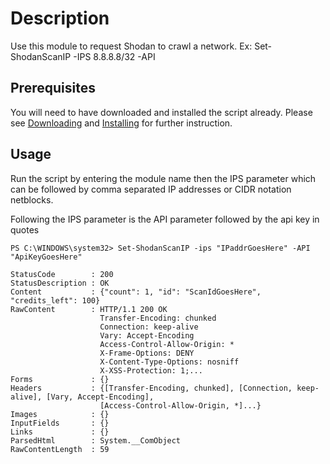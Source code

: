 
# Description
Use this module to request Shodan to crawl a network. Ex: Set-ShodanScanIP -IPS 8.8.8.8/32 -API

## Prerequisites
You will need to have downloaded and installed the script already. Please see [Downloading](https://github.com/simeononsecurity/Shodan_PS#Download) and [Installing](https://github.com/simeononsecurity/Shodan_PS#Install) for further instruction.

## Usage
Run the script by entering the module name then the IPS parameter which can be followed by comma separated IP addresses or CIDR notation netblocks.

Following the IPS parameter is the API parameter followed by the api key in quotes

```
PS C:\WINDOWS\system32> Set-ShodanScanIP -ips "IPaddrGoesHere" -API "ApiKeyGoesHere"

StatusCode        : 200
StatusDescription : OK
Content           : {"count": 1, "id": "ScanIdGoesHere", "credits_left": 100}
RawContent        : HTTP/1.1 200 OK
                    Transfer-Encoding: chunked
                    Connection: keep-alive
                    Vary: Accept-Encoding
                    Access-Control-Allow-Origin: *
                    X-Frame-Options: DENY
                    X-Content-Type-Options: nosniff
                    X-XSS-Protection: 1;...
Forms             : {}
Headers           : {[Transfer-Encoding, chunked], [Connection, keep-alive], [Vary, Accept-Encoding],
                    [Access-Control-Allow-Origin, *]...}
Images            : {}
InputFields       : {}
Links             : {}
ParsedHtml        : System.__ComObject
RawContentLength  : 59


```


